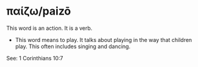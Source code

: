 # παίζω/paizō
This word is an action. It is a verb.
* This word means to play. It talks about playing in the way that children play. This often includes singing and dancing.

See: 1 Corinthians 10:7
